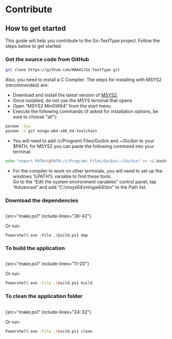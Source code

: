 # Contribute

## How to get started

This guide will help you contribute to the Go-TextType project. Follow the steps below to get started:

### Get the source code from GitHub
```Bash
git clone https://github.com/HRA42/Go-TextType.git
```
Also, you need to install a C Compiler.
The steps for installing with MSYS2 (recommended) are:
- Download and install the latest version of [MSYS2](https://www.msys2.org/#download).
- Once installed, do not use the MSYS terminal that opens
- Open “MSYS2 MinGW64” from the start menu
- Execute the following commands (if asked for installation options, be sure to choose “all”):
```Bash
pacman -Syu
pacman -S git mingw-w64-x86_64-toolchain
```
- You will need to add /c/Program\ Files/Go/bin and ~/Go/bin to your $PATH,
for MSYS2 you can paste the following command into your terminal:
```Bash
echo "export PATH=\$PATH:/c/Program\ Files/Go/bin:~/Go/bin" >> ~/.bashrc`
```
- For the compiler to work on other terminals, you will need to set up the windows %PATH% variable to find these tools.  
Go to the “Edit the system environment variables” control panel, tap “Advanced” and add
“C:\msys64\mingw64\bin” to the Path list.

### Download the dependencies
```Shell
```
{src="make.ps1" include-lines="36-42"}

Or run:
```Shell
Powershell.exe -File .\build.ps1 dep
```

### To build the application
```Shell
```
{src="make.ps1" include-lines="11-20"}

Or run:
```Bash
Powershell.exe -File .\build.ps1 build
```

### To clean the application folder
```Shell
```
{src="make.ps1" include-lines="24-32"}

Or run:
```Bash
Powershell.exe -File .\build.ps1 clean
```